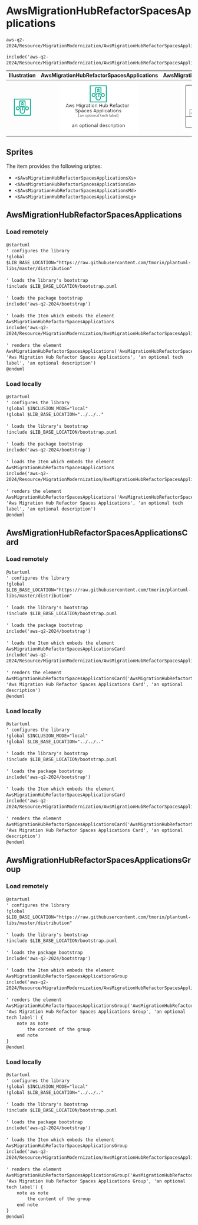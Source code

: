 # AwsMigrationHubRefactorSpacesApplications


```text
aws-q2-2024/Resource/MigrationModernization/AwsMigrationHubRefactorSpacesApplications
```

```text
include('aws-q2-2024/Resource/MigrationModernization/AwsMigrationHubRefactorSpacesApplications')
```



| Illustration | AwsMigrationHubRefactorSpacesApplications | AwsMigrationHubRefactorSpacesApplicationsCard | AwsMigrationHubRefactorSpacesApplicationsGroup |
| :---: | :---: | :---: | :---: |
| ![illustration for Illustration](../../../aws-q2-2024/Resource/MigrationModernization/AwsMigrationHubRefactorSpacesApplications.png) | ![illustration for AwsMigrationHubRefactorSpacesApplications](../../../aws-q2-2024/Resource/MigrationModernization/AwsMigrationHubRefactorSpacesApplications.Local.png) | ![illustration for AwsMigrationHubRefactorSpacesApplicationsCard](../../../aws-q2-2024/Resource/MigrationModernization/AwsMigrationHubRefactorSpacesApplicationsCard.Local.png) | ![illustration for AwsMigrationHubRefactorSpacesApplicationsGroup](../../../aws-q2-2024/Resource/MigrationModernization/AwsMigrationHubRefactorSpacesApplicationsGroup.Local.png) |



## Sprites
The item provides the following sriptes:

- `<$AwsMigrationHubRefactorSpacesApplicationsXs>`
- `<$AwsMigrationHubRefactorSpacesApplicationsSm>`
- `<$AwsMigrationHubRefactorSpacesApplicationsMd>`
- `<$AwsMigrationHubRefactorSpacesApplicationsLg>`





## AwsMigrationHubRefactorSpacesApplications

### Load remotely
```plantuml
@startuml
' configures the library
!global $LIB_BASE_LOCATION="https://raw.githubusercontent.com/tmorin/plantuml-libs/master/distribution"

' loads the library's bootstrap
!include $LIB_BASE_LOCATION/bootstrap.puml

' loads the package bootstrap
include('aws-q2-2024/bootstrap')

' loads the Item which embeds the element AwsMigrationHubRefactorSpacesApplications
include('aws-q2-2024/Resource/MigrationModernization/AwsMigrationHubRefactorSpacesApplications')

' renders the element
AwsMigrationHubRefactorSpacesApplications('AwsMigrationHubRefactorSpacesApplications', 'Aws Migration Hub Refactor Spaces Applications', 'an optional tech label', 'an optional description')
@enduml
```

### Load locally
```plantuml
@startuml
' configures the library
!global $INCLUSION_MODE="local"
!global $LIB_BASE_LOCATION="../../.."

' loads the library's bootstrap
!include $LIB_BASE_LOCATION/bootstrap.puml

' loads the package bootstrap
include('aws-q2-2024/bootstrap')

' loads the Item which embeds the element AwsMigrationHubRefactorSpacesApplications
include('aws-q2-2024/Resource/MigrationModernization/AwsMigrationHubRefactorSpacesApplications')

' renders the element
AwsMigrationHubRefactorSpacesApplications('AwsMigrationHubRefactorSpacesApplications', 'Aws Migration Hub Refactor Spaces Applications', 'an optional tech label', 'an optional description')
@enduml
```

## AwsMigrationHubRefactorSpacesApplicationsCard

### Load remotely
```plantuml
@startuml
' configures the library
!global $LIB_BASE_LOCATION="https://raw.githubusercontent.com/tmorin/plantuml-libs/master/distribution"

' loads the library's bootstrap
!include $LIB_BASE_LOCATION/bootstrap.puml

' loads the package bootstrap
include('aws-q2-2024/bootstrap')

' loads the Item which embeds the element AwsMigrationHubRefactorSpacesApplicationsCard
include('aws-q2-2024/Resource/MigrationModernization/AwsMigrationHubRefactorSpacesApplications')

' renders the element
AwsMigrationHubRefactorSpacesApplicationsCard('AwsMigrationHubRefactorSpacesApplicationsCard', 'Aws Migration Hub Refactor Spaces Applications Card', 'an optional description')
@enduml
```

### Load locally
```plantuml
@startuml
' configures the library
!global $INCLUSION_MODE="local"
!global $LIB_BASE_LOCATION="../../.."

' loads the library's bootstrap
!include $LIB_BASE_LOCATION/bootstrap.puml

' loads the package bootstrap
include('aws-q2-2024/bootstrap')

' loads the Item which embeds the element AwsMigrationHubRefactorSpacesApplicationsCard
include('aws-q2-2024/Resource/MigrationModernization/AwsMigrationHubRefactorSpacesApplications')

' renders the element
AwsMigrationHubRefactorSpacesApplicationsCard('AwsMigrationHubRefactorSpacesApplicationsCard', 'Aws Migration Hub Refactor Spaces Applications Card', 'an optional description')
@enduml
```

## AwsMigrationHubRefactorSpacesApplicationsGroup

### Load remotely
```plantuml
@startuml
' configures the library
!global $LIB_BASE_LOCATION="https://raw.githubusercontent.com/tmorin/plantuml-libs/master/distribution"

' loads the library's bootstrap
!include $LIB_BASE_LOCATION/bootstrap.puml

' loads the package bootstrap
include('aws-q2-2024/bootstrap')

' loads the Item which embeds the element AwsMigrationHubRefactorSpacesApplicationsGroup
include('aws-q2-2024/Resource/MigrationModernization/AwsMigrationHubRefactorSpacesApplications')

' renders the element
AwsMigrationHubRefactorSpacesApplicationsGroup('AwsMigrationHubRefactorSpacesApplicationsGroup', 'Aws Migration Hub Refactor Spaces Applications Group', 'an optional tech label') {
    note as note
        the content of the group
    end note
}
@enduml
```

### Load locally
```plantuml
@startuml
' configures the library
!global $INCLUSION_MODE="local"
!global $LIB_BASE_LOCATION="../../.."

' loads the library's bootstrap
!include $LIB_BASE_LOCATION/bootstrap.puml

' loads the package bootstrap
include('aws-q2-2024/bootstrap')

' loads the Item which embeds the element AwsMigrationHubRefactorSpacesApplicationsGroup
include('aws-q2-2024/Resource/MigrationModernization/AwsMigrationHubRefactorSpacesApplications')

' renders the element
AwsMigrationHubRefactorSpacesApplicationsGroup('AwsMigrationHubRefactorSpacesApplicationsGroup', 'Aws Migration Hub Refactor Spaces Applications Group', 'an optional tech label') {
    note as note
        the content of the group
    end note
}
@enduml
```

